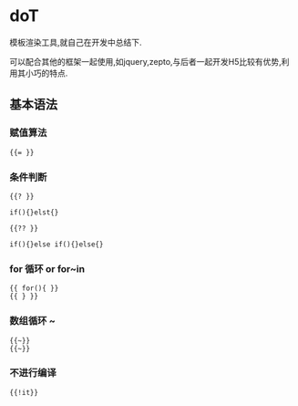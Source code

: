 # doT

模板渲染工具,就自己在开发中总结下.

可以配合其他的框架一起使用,如jquery,zepto,与后者一起开发H5比较有优势,利用其小巧的特点.

## 基本语法

###  赋值算法

```
{{= }}
```

### 条件判断

```
{{? }}

if(){}elst{}

{{?? }}

if(){}else if(){}else{}
```

### for 循环 or for~in 

```
{{ for(){ }}
{{ } }}
```
### 数组循环 ~

```
{{~}}
{{~}}
```

### 不进行编译

```
{{!it}}
```
